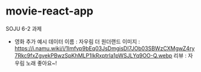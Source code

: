 # movie-react-app

SOJU 6-2 과제

- 영화 추가 예시 데이터
  이름 : 자우림 더 원더랜드
  이미지 : https://i.namu.wiki/i/1Imfvp9bEq03JsDmgisDI7JOb03SBWzCXMgwZ4ry7Rkc9fxZgvekPBwzSpKhMLP1IkRxptrIa1pWSJLYq9OO-Q.webp
  리뷰 : 자우림 노래 좋아요~!
